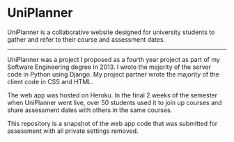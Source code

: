 # UniPlanner

UniPlanner is a collaborative website designed for university students to gather and refer to their course and assessment dates.

---

UniPlanner was a project I proposed as a fourth year project as part of my Software Engineering degree in 2013.
I wrote the majority of the server code in Python using Django. My project partner wrote the majority of the client code in CSS and HTML.

The web app was hosted on Heroku. In the final 2 weeks of the semester when UniPlanner went live, over 50 students used it to join up courses and share assessment dates with others in the same courses.

This repository is a snapshot of the web app code that was submitted for assessment with all private settings removed.